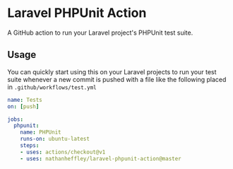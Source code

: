 # Laravel PHPUnit Action
A GitHub action to run your Laravel project's PHPUnit test suite.

## Usage
You can quickly start using this on your Laravel projects to run your test suite whenever a new commit is pushed with a file like the following placed in `.github/workflows/test.yml`
```yaml
name: Tests
on: [push]

jobs:
  phpunit:
    name: PHPUnit
    runs-on: ubuntu-latest
    steps:
    - uses: actions/checkout@v1
    - uses: nathanheffley/laravel-phpunit-action@master
```
